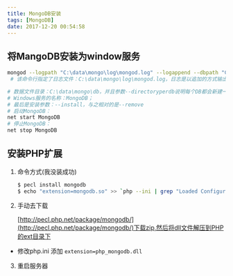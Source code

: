 ```yaml
---
title: MongoDB安装
tags: [MongoDB]
date: 2017-12-20 00:54:58
---
```


## 将MangoDB安装为window服务
```bash
mongod --logpath "C:\data\mongo\log\mongod.log" --logappend --dbpath "C:\data\mongo\db" --directoryperdb --serviceName "MongoDB" --serviceDisplayName "MongoDB" --install
 # 该命令行指定了日志文件：C:\data\mongo\log\mongod.log，日志是以追加的方式输出的；

# 数据文件目录：C:\data\mongo\db，并且参数--directoryperdb说明每个DB都会新建一个目录；
# Windows服务的名称：MongoDB；
# 最后是安装参数：--install，与之相对的是--remove
# 启动MongoDB：
net start MongoDB
# 停止MongoDB：
net stop MongoDB
```

## 安装PHP扩展

1. 命令方式(我没装成功)

    ```bash
    $ pecl install mongodb
    $ echo "extension=mongodb.so" >> `php --ini | grep "Loaded Configuration" | sed -e "s|.*:\s*||"`
    ```

2. 手动去下载

    [http://pecl.php.net/package/mongodb/](http://pecl.php.net/package/mongodb/)下载zip,然后将dll文件解压到PHP的ext目录下

 - 修改php.ini 添加 `extension=php_mongodb.dll`

3. 重启服务器